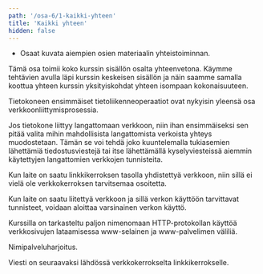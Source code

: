 ```yaml
---
path: '/osa-6/1-kaikki-yhteen'
title: 'Kaikki yhteen'
hidden: false
---
```


<text-box variant='learningObjectives' name='Oppimistavoitteet'>

- Osaat kuvata aiempien osien materiaalin yhteistoiminnan.

</text-box>

Tämä osa toimii koko kurssin sisällön osalta yhteenvetona. Käymme tehtävien avulla läpi kurssin keskeisen sisällön ja näin saamme samalla koottua yhteen kurssin yksityiskohdat yhteen isompaan kokonaisuuteen.



Tietokoneen ensimmäiset tietoliikenneoperaatiot ovat nykyisin yleensä osa verkkoonliittymisprosessia.

Jos tietokone liittyy langattomaan verkkoon, niin ihan ensimmäiseksi sen pitää valita mihin mahdollisista langattomista verkoista yhteys muodostetaan. Tämän se voi tehdä joko kuuntelemalla tukiasemien lähettämiä tiedostusviestejä tai itse lähettämällä kyselyviesteissä aiemmin käytettyjen langattomien verkkojen tunnisteita.

Kun laite on saatu linkkikerroksen tasolla yhdistettyä verkkoon, niin sillä ei vielä ole verkkokerroksen tarvitsemaa osoitetta.

<quiz id='eaa8715e-528f-42dc-882d-61abcee36827'></quiz>

<quiz id='e83d971b-2a8d-5a32-b202-f0380377a717'></quiz>


Kun laite on saatu liitettyä verkkoon ja sillä verkon käyttöön tarvittavat tunnisteet, voidaan aloittaa varsinainen verkon käyttö.

Kurssilla on tarkasteltu paljon nimenomaan HTTP-protokollan käyttöä verkkosivujen lataamisessa www-selainen ja www-palvelimen väliliä.


Nimipalveluharjoitus.

<quiz id='0885f003-bcfb-52d4-b16e-60ee73afa746'></quiz>



Viesti on seuraavaksi lähdössä verkkokerrokselta linkkikerrokselle.
<quiz id='4386612f-cf77-5d64-9027-18d706f063bd'></quiz>

